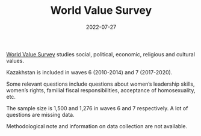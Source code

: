﻿---
title: "World Value Survey"
linkTitle: "World Value Survey"
contributor: ["Aizada Arystanbek"]
date: 2022-07-27
countries: ["Kazakhstan"]
category: ["INGO"]
tags: ["population", "health", "law"]
date_start: [2010]
date_end: [2020]
data_type: ["survey", "quantitative"] 
language: ["English"]
updated: 2023-05-26
description: 
  Survey of social, political, economic, religious and cultural values across different communities.
---

[World Value Survey](https://www.worldvaluessurvey.org/WVSOnline.jsp) studies social, political, economic, religious and cultural values. 

Kazakhstan is included in waves 6 (2010-2014) and 7 (2017-2020). 

Some relevant questions include questions about women’s leadership skills, women’s rights, familial fiscal responsibilities, acceptance of homosexuality, etc. 

The sample size is 1,500 and 1,276 in waves 6 and 7 respectively. A lot of questions are missing data. 

Methodological note and information on data collection are not available.
